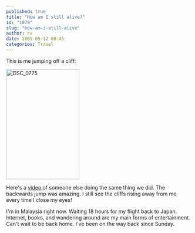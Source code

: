 ```yaml
---
published: true
title: "How am I still alive?"
id: "1079"
slug: "how-am-i-still-alive"
author: rv
date: 2009-05-12 00:45
categories: Travel
---
```

This is me jumping off a cliff:

<a href="https://s3.amazonaws.com/cfwblog/uploads/2009/05/dsc_0775.jpg"><img class="aligncenter size-medium wp-image-1080" title="DSC_0775" src="https://s3.amazonaws.com/cfwblog/uploads/2009/05/dsc_0775.jpg?w=199" alt="DSC_0775" width="199" height="300" /></a>

Here's a <a href="https://www.youtube.com/watch?v=Yc6b1DfxW5s&amp;feature=related" target="_blank">video </a>of someone else doing the same thing we did. The backwards jump was amazing. I still see the cliffs rising away from me every time I close my eyes!

I'm in Malaysia right now. Waiting 18 hours for my flight back to Japan. Internet, books, and wandering around are my main forms of entertainment. Can't wait to be back home. I've been on the way back since Sunday.